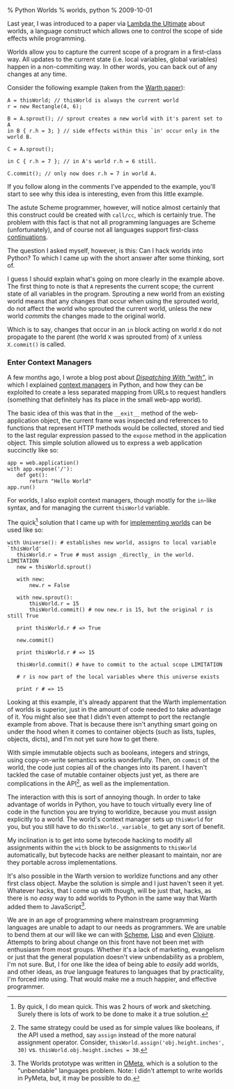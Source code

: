 % Python Worlds
% worlds, python
% 2009-10-01


Last year, I was introduced to a paper via [Lambda the Ultimate][1] about
worlds, a language construct which allows one to control the scope of side
effects while programming.

Worlds allow you to capture the current scope of a program in a first-class
way. All updates to the current state (i.e. local variables, global variables)
happen in a non-commiting way. In other words, you can back out of any changes
at any time.

Consider the following example (taken from the [Warth paper][2]):

    A = thisWorld; // thisWorld is always the current world
    r = new Rectangle(4, 6);

    B = A.sprout(); // sprout creates a new world with it's parent set to A 
    in B { r.h = 3; } // side effects within this `in' occur only in the world B.

    C = A.sprout();

    in C { r.h = 7 }; // in A's world r.h = 6 still.

    C.commit(); // only now does r.h = 7 in world A.

If you follow along in the comments I've appended to the example, you'll start
to see why this idea is interesting, even from this little example.

The astute Scheme programmer, however, will notice almost certainly that this
construct could be created with `call/cc`, which is certainly true. The
problem with this fact is that not all programming languages are Scheme
(unfortunately), and of course not all languages support first-class
[continuations][3].

The question I asked myself, however, is this: Can I hack worlds into Python?
To which I came up with the short answer after some thinking, sort of.

I guess I should explain what's going on more clearly in the example above.
The first thing to note is that `A` represents the current scope; the current
state of all variables in the program. Sprouting a new world from an existing
world means that any changes that occur when using the sprouted world, do not
affect the world who sprouted the current world, unless the new world
_commits_ the changes made to the original world.

Which is to say, changes that occur in an `in` block acting on world `X` do
not propagate to the parent (the world `X` was sprouted from) of `X` unless
`X.commit()` is called.

### Enter Context Managers

A few months ago, I wrote a blog post about _[Dispatching With "with"][4]_, in
which I explained [context managers][5] in Python, and how they can be
exploited to create a less separated mapping from URLs to request handlers
(something that definitely has its place in the small web-app world).

The basic idea of this was that in the `__exit__` method of the web-
application object, the current frame was inspected and references to
functions that represent HTTP methods would be collected, stored and tied to
the last regular expression passed to the `expose` method in the application
object. This simple solution allowed us to express a web application
succinctly like so:


    app = web.application()
    with app.expose('/'):
       def get():
           return "Hello World"
    app.run()


For worlds, I also exploit context managers, though mostly for the `in`-like
syntax, and for managing the current `thisWorld` variable.

The quick[^1] solution that I came up with for [implementing worlds][7]
can be used like so:


    with Universe(): # establishes new world, assigns to local variable `thisWorld'
       thisWorld.r = True # must assign _directly_ in the world. LIMITATION
       new = thisWorld.sprout()

       with new:
           new.r = False

       with new.sprout():
           thisWorld.r = 15
           thisWorld.commit() # now new.r is 15, but the original r is still True

       print thisWorld.r # => True

       new.commit()

       print thisWorld.r # => 15

       thisWorld.commit() # have to commit to the actual scope LIMITATION

       # r is now part of the local variables where this universe exists

       print r # => 15


Looking at this example, it's already apparent that the Warth implementation
of worlds is superior, just in the amount of code needed to take advantage of
it. You might also see that I didn't even attempt to port the rectangle
example from above. That is because there isn't anything smart going on under
the hood when it comes to container objects (such as lists, tuples, objects,
dicts), and I'm not yet sure how to get there.

With simple immutable objects such as booleans, integers and strings, using
copy-on-write semantics works wonderfully. Then, on `commit` of the world, the
code just copies all of the changes into its parent. I haven't tackled the
case of mutable container objects just yet, as there are complications in the
API[^2], as well as the implementation.

The interaction with this is sort of annoying though. In order to take
advantage of worlds in Python, you have to touch virtually every line of code
in the function you are trying to worldize, because you must assign explicitly
to a world. The world's context manager sets up `thisWorld` for you, but you
still have to do `thisWorld._variable_` to get any sort of benefit.

My inclination is to get into some bytecode hacking to modify all assignments
within the `with` block to be assignments to `thisWorld` automatically, but
bytecode hacks are neither pleasant to maintain, nor are they portable across
implementations.

It's also possible in the Warth version to worldize functions and any other
first class object. Maybe the solution is simple and I just haven't seen it
yet. Whatever hacks, that I come up with though, will be just that, hacks, as
there is no _easy_ way to add worlds to Python in the same way that Warth
added them to JavaScript[^3].

We are in an age of programming where mainstream programming languages are
unable to adapt to our needs as programmers. We are unable to bend them at our
will like we can with [Scheme][10], [Lisp][11] and even [Clojure][12].
Attempts to bring about change on this front have not been met with enthusiasm
from most groups. Whether it's a lack of marketing, evangelism or just that
the general population doesn't view unbendability as a problem, I'm not sure.
But, I for one like the idea of being able to _easily_ add worlds, and other
ideas, as _true_ language features to languages that by practicality, I'm
forced into using. That would make me a much happier, and effective
programmer.

[^1]: By quick, I do mean quick. This was 2 hours of work and sketching. Surely there is lots of work to be done to make it a true solution.

[^2]: The same strategy could be used as for simple values like booleans, if the API used a method, say `assign` instead of the more natural assignment operator. Consider, `thisWorld.assign('obj.height.inches', 30)` vs. `thisWorld.obj.height.inches = 30`.

[^3]: The Worlds prototype was written in [OMeta][13], which is a solution to the "unbendable" languages problem. Note: I didn't attempt to write worlds in PyMeta, but, it may be possible to do.

   [1]: http://lambda-the-ultimate.org/node/3040

   [2]: http://www.vpri.org/pdf/rn2008001_worlds.pdf

   [3]: http://en.wikipedia.org/wiki/Continuation

   [4]: http://sigusr2.net/2009/Mar/04/dispatching-with-with.html

   [5]: http://www.python.org/dev/peps/pep-0343/

   [6]: #f1

   [7]: http://github.com/apgwoz/python-worlds

   [8]: #f2

   [9]: #f3

   [10]: http://en.wikipedia.org/wiki/Scheme_%28programming_language%29

   [11]: http://common-lisp.net/

   [12]: http://clojure.org/

   [13]: http://tinlizzie.org/ometa/

